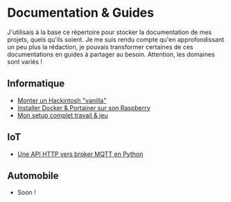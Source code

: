 # Documentation & Guides

J'utilisais à la base ce répertoire pour stocker la documentation de mes projets, quels qu'ils soient. Je me suis rendu compte qu'en approfondissant un peu plus la rédaction, je pouvais transformer certaines de ces documentations en guides à partager au besoin. Attention, les domaines sont variés !

## Informatique

* [Monter un Hackintosh "vanilla"](build_vanilla_hackintosh/build_vanilla_hackintosh.md)
* [Installer Docker & Portainer sur son Raspberry](docker_portainer_raspberry/docker_portainer_raspberry.md)
* [Mon setup complet travail & jeu](my_setup/my_setup.md)

## IoT

* [Une API HTTP vers broker MQTT en Python](https://github.com/Kuaaaly/http_to_mqtt)

## Automobile

* Soon !

